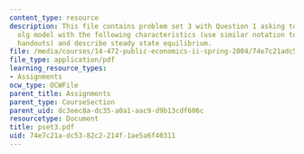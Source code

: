 ```yaml
---
content_type: resource
description: This file contains problem set 3 with Question 1 asking to set up an
  olg model with the following characteristics (use similar notation to that in the
  handouts) and describe steady state equilibrium.
file: /media/courses/14-472-public-economics-ii-spring-2004/74e7c21adc5382c2214f1ae5a6f40311_pset3.pdf
file_type: application/pdf
learning_resource_types:
- Assignments
ocw_type: OCWFile
parent_title: Assignments
parent_type: CourseSection
parent_uid: dc3eec8a-dc35-a0a1-aac9-d9b13cdf606c
resourcetype: Document
title: pset3.pdf
uid: 74e7c21a-dc53-82c2-214f-1ae5a6f40311
---
```

